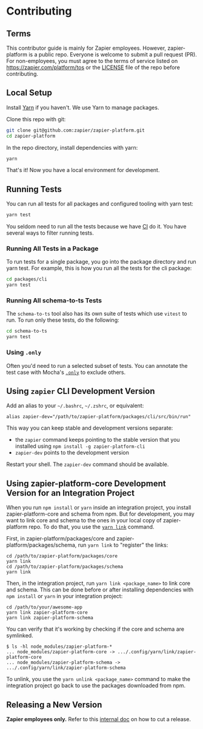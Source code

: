 # Contributing

## Terms

This contributor guide is mainly for Zapier employees. However, zapier-platform is a
public repo. Everyone is welcome to submit a pull request (PR). For non-employees, you
must agree to the terms of service listed on https://zapier.com/platform/tos or the
[LICENSE][license] file of the repo before contributing.

## Local Setup

Install [Yarn][yarn] if you haven't. We use Yarn to manage packages.

Clone this repo with git:

```bash
git clone git@github.com:zapier/zapier-platform.git
cd zapier-platform
```

In the repo directory, install dependencies with yarn:

```bash
yarn
```

That's it! Now you have a local environment for development.

## Running Tests

You can run all tests for all packages and configured tooling with yarn test:

```bash
yarn test
```

You seldom need to run all the tests because we have [CI][ci] do it. You have several ways to
filter running tests.

### Running All Tests in a Package

To run tests for a single package, you go into the package directory and run yarn test.
For example, this is how you run all the tests for the cli package:

```bash
cd packages/cli
yarn test
```

### Running All schema-to-ts Tests

The `schema-to-ts` tool also has its own suite of tests which use `vitest` to run. To run only these tests, do the following:

```bash
cd schema-to-ts
yarn test
```

### Using `.only`

Often you'd need to run a selected subset of tests. You can annotate the test case with
Mocha's [`.only`][mocha-only] to exclude others.

## Using `zapier` CLI Development Version

Add an alias to your `~/.bashrc`, `~/.zshrc`, or equivalent:

```
alias zapier-dev="/path/to/zapier-platform/packages/cli/src/bin/run"
```

This way you can keep stable and development versions separate:

- the `zapier` command keeps pointing to the stable version that you installed using
  `npm install -g zapier-platform-cli`
- `zapier-dev` points to the development version

Restart your shell. The `zapier-dev` command should be available.

## Using zapier-platform-core Development Version for an Integration Project

When you run `npm install` or `yarn` inside an integration project, you install
zapier-platform-core and schema from npm. But for development, you may want to link core
and schema to the ones in your local copy of zapier-platform repo. To do that, you use the
[`yarn link`][yarn-link] command.

First, in zapier-platform/packages/core and zapier-platform/packages/schema, run `yarn link`
to "register" the links:

```
cd /path/to/zapier-platform/packages/core
yarn link
cd /path/to/zapier-platform/packages/schema
yarn link
```

Then, in the integration project, run `yarn link <package_name>` to link core and schema.
This can be done before or after installing dependencies with `npm install` or `yarn` in
your integration project:

```
cd /path/to/your/awesome-app
yarn link zapier-platform-core
yarn link zapier-platform-schema
```


You can verify that it's working by checking if the core and schema are symlinked.

```
$ ls -hl node_modules/zapier-platform-*
... node_modules/zapier-platform-core -> .../.config/yarn/link/zapier-platform-core
... node_modules/zapier-platform-schema -> .../.config/yarn/link/zapier-platform-schema
```

To unlink, you use the `yarn unlink <package_name>` command to make the integration
project go back to use the packages downloaded from npm.

## Releasing a New Version

**Zapier employees only.** Refer to this [internal doc][releasing] on how to cut a release.


[license]: https://github.com/zapier/zapier-platform/blob/main/LICENSE
[yarn]: https://yarnpkg.com
[ci]: https://github.com/zapier/zapier-platform/actions/workflows/ci.yaml
[releasing]: https://coda.io/d/_di0MgBhlCWf/Releasing-a-New-zapier-platform-Version_su5eD
[mocha-only]: https://mochajs.org/#exclusive-tests
[yarn-link]: https://classic.yarnpkg.com/en/docs/cli/link
